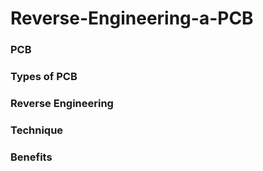 # Reverse-Engineering-a-PCB


### PCB

### Types of PCB

### Reverse Engineering

### Technique

### Benefits

